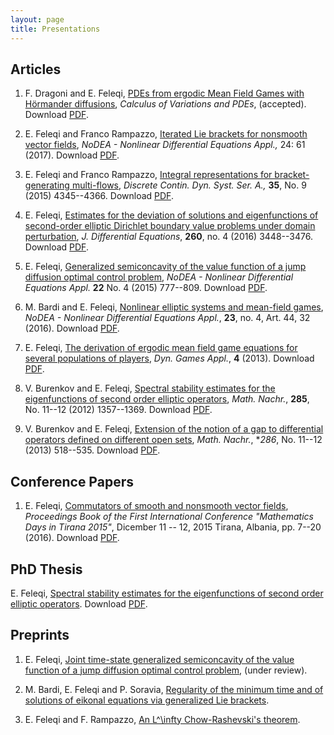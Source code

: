 ```yaml
---
layout: page
title: Presentations
---
```


## Articles

1. F. Dragoni and E. Feleqi,  [PDEs from ergodic Mean Field Games with Hörmander diffusions](/docs/Feleqi_publication9.pdf),  _Calculus of Variations and PDEs_, (accepted). Download [PDF](/docs/Feleqi_publication9.pdf).

1. E. Feleqi and Franco Rampazzo, [Iterated Lie brackets for nonsmooth vector fields](https://link.springer.com/article/10.1007/s00030-017-0484-4), _NoDEA - Nonlinear Differential Equations Appl.,_ 24: 61 (2017). Download [PDF](/docs/Feleqi_publication8.pdf). 

1. E. Feleqi and Franco Rampazzo, [Integral representations for  bracket-generating multi-flows](http://www.aimsciences.org/journals/displayArticlesnew.jsp?paperID=10990), _Discrete Contin. Dyn. Syst. Ser. A.,_ **35**, No. 9 (2015) 4345--4366. Download [PDF](/docs/Feleqi_publication8.pdf). 

1. E. Feleqi, [Estimates for the deviation of solutions and eigenfunctions of second-order elliptic Dirichlet boundary value problems under domain perturbation](https://www.sciencedirect.com/science/article/pii/S0022039615005811), _J. Differential Equations_, **260**, no. 4  (2016) 3448--3476. Download [PDF](/docs/Feleqi_publication3.pdf). 

1. E. Feleqi, [Generalized semiconcavity of the value function  of a jump diffusion optimal control problem](https://link.springer.com/article/10.1007/s00030-014-0304-z), _NoDEA - Nonlinear Differential Equations Appl._ **22** No. 4 (2015) 777--809. Download [PDF](/docs/Feleqi_publication6.pdf). 

1. M. Bardi and E. Feleqi, [Nonlinear elliptic systems and mean-field games](https://link.springer.com/article/10.1007/s00030-016-0397-7), _NoDEA - Nonlinear Differential Equations Appl._, **23**,  no. 4, Art. 44, 32 (2016). Download [PDF](/docs/Feleqi_publication4.pdf).

1. E. Feleqi, [The derivation of ergodic mean field game equations for several populations of players](https://link.springer.com/article/10.1007/s13235-013-0088-5), _Dyn. Games Appl._, **4** (2013). Download [PDF](/docs/Feleqi_publication5.pdf).

1. V. Burenkov and E. Feleqi, [Spectral stability estimates for the eigenfunctions of second order elliptic operators](https://onlinelibrary.wiley.com/doi/abs/10.1002/mana.201100250), _Math. Nachr._, **285**, No. 11--12 (2012) 1357--1369. Download [PDF](/docs/Feleqi_publication2pdf).

1. V. Burenkov and E. Feleqi, [Extension of the notion of a gap to differential operators defined on different open sets](https://www.researchgate.net/publicatio/264370512_Extension_of_the_notion_of_a_gap_to_differential_operators_defined_on_different_open_sets), _Math. Nachr._, **286*, No. 11--12 (2013) 518--535. Download [PDF](/docs/feleqipublication1.pdf).



## Conference Papers

1. E. Feleqi, [Commutators of smooth and nonsmooth vector fields](https://sites.google.com/a/fshn.edu.al/mathdaysintirana/), 
_Proceedings Book of the First International Conference "Mathematics Days in Tirana 2015"_, Dicember 11 -- 12, 2015 Tirana, Albania, pp. 7--20 (2016). Download [PDF](/docs/proceedings/Feleqi_commutators.pdf).

## PhD Thesis 
E. Feleqi, [Spectral stability estimates for the eigenfunctions of second order elliptic operators](/docs/Feleqi_PHDTHESIS.pdf). Download [PDF](/docs/Feleqi_PHDTHESIS.pdf). 

## Preprints 
1. E. Feleqi, [Joint time-state generalized semiconcavity of the value function  of a jump diffusion optimal control problem](), (under review). 

1. M. Bardi, E. Feleqi and P. Soravia, [Regularity of the minimum time and of solutions of eikonal equations via generalized Lie brackets](). 

1. E. Feleqi and F. Rampazzo, [An L^\infty Chow-Rashevski's theorem](). 




